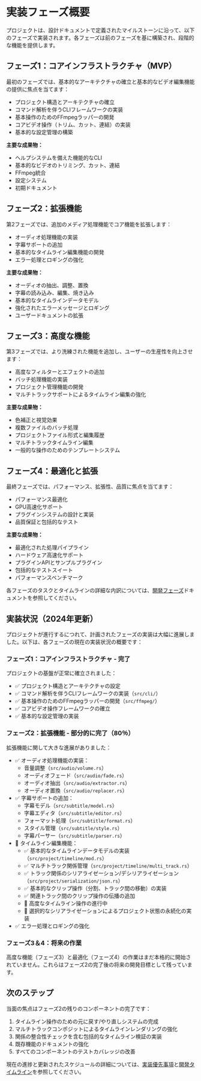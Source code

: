 # 実装フェーズ概要

プロジェクトは、設計ドキュメントで定義されたマイルストーンに沿って、以下のフェーズで実装されます。各フェーズは前のフェーズを基に構築され、段階的な機能を提供します。

## フェーズ1：コアインフラストラクチャ（MVP）

最初のフェーズでは、基本的なアーキテクチャの確立と基本的なビデオ編集機能の提供に焦点を当てます：

- プロジェクト構造とアーキテクチャの確立
- コマンド解析を伴うCLIフレームワークの実装
- 基本操作のためのFFmpegラッパーの開発
- コアビデオ操作（トリム、カット、連結）の実装
- 基本的な設定管理の構築

**主要な成果物：**
- ヘルプシステムを備えた機能的なCLI
- 基本的なビデオのトリミング、カット、連結
- FFmpeg統合
- 設定システム
- 初期ドキュメント

## フェーズ2：拡張機能

第2フェーズでは、追加のメディア処理機能でコア機能を拡張します：

- オーディオ処理機能の実装
- 字幕サポートの追加
- 基本的なタイムライン編集機能の開発
- エラー処理とロギングの強化

**主要な成果物：**
- オーディオの抽出、調整、置換
- 字幕の読み込み、編集、焼き込み
- 基本的なタイムラインデータモデル
- 強化されたエラーメッセージとロギング
- ユーザードキュメントの拡張

## フェーズ3：高度な機能

第3フェーズでは、より洗練された機能を追加し、ユーザーの生産性を向上させます：

- 高度なフィルターとエフェクトの追加
- バッチ処理機能の実装
- プロジェクト管理機能の開発
- マルチトラックサポートによるタイムライン編集の強化

**主要な成果物：**
- 色補正と視覚効果
- 複数ファイルのバッチ処理
- プロジェクトファイル形式と編集履歴
- マルチトラックタイムライン編集
- 一般的な操作のためのテンプレートシステム

## フェーズ4：最適化と拡張

最終フェーズでは、パフォーマンス、拡張性、品質に焦点を当てます：

- パフォーマンス最適化
- GPU高速化サポート
- プラグインシステムの設計と実装
- 品質保証と包括的なテスト

**主要な成果物：**
- 最適化された処理パイプライン
- ハードウェア高速化サポート
- プラグインAPIとサンプルプラグイン
- 包括的なテストスイート
- パフォーマンスベンチマーク

各フェーズのタスクとタイムラインの詳細な内訳については、[開発フェーズ](../開発フェーズ/)ドキュメントを参照してください。

## 実装状況（2024年更新）

プロジェクトが進行するにつれて、計画されたフェーズの実装は大幅に進展しました。以下は、各フェーズの現在の実装状況の概要です：

### フェーズ1：コアインフラストラクチャ - 完了

プロジェクトの基盤が正常に確立されました：

- ✅ プロジェクト構造とアーキテクチャの設定
- ✅ コマンド解析を伴うCLIフレームワークの実装（`src/cli/`）
- ✅ 基本操作のためのFFmpegラッパーの開発（`src/ffmpeg/`）
- ✅ コアビデオ操作フレームワークの確立
- ✅ 基本的な設定管理の実装

### フェーズ2：拡張機能 - 部分的に完了（80％）

拡張機能に関して大きな進展がありました：

- ✅ オーディオ処理機能の実装：
  - 音量調整（`src/audio/volume.rs`）
  - オーディオフェード（`src/audio/fade.rs`）
  - オーディオ抽出（`src/audio/extractor.rs`）
  - オーディオ置換（`src/audio/replacer.rs`）
- ✅ 字幕サポートの追加：
  - 字幕モデル（`src/subtitle/model.rs`）
  - 字幕エディタ（`src/subtitle/editor.rs`）
  - フォーマット処理（`src/subtitle/format.rs`）
  - スタイル管理（`src/subtitle/style.rs`）
  - 字幕パーサー（`src/subtitle/parser.rs`）
- 🔄 タイムライン編集機能：
  - ✅ 基本的なタイムラインデータモデルの実装（`src/project/timeline/mod.rs`）
  - ✅ マルチトラック関係管理（`src/project/timeline/multi_track.rs`）
  - ✅ トラック関係のシリアライゼーション/デシリアライゼーション（`src/project/serialization/json.rs`）
  - ✅ 基本的なクリップ操作（分割、トラック間の移動）の実装
  - ✅ 関連トラック間のクリップ操作の伝播の追加
  - 🔄 高度なタイムライン操作の進行中
  - 🔄 選択的なシリアライゼーションによるプロジェクト状態の永続化の実装
- ✅ エラー処理とロギングの強化

### フェーズ3＆4：将来の作業

高度な機能（フェーズ3）と最適化（フェーズ4）の作業はまだ本格的に開始されていません。これらはフェーズ2の完了後の将来の開発目標として残っています。

## 次のステップ

当面の焦点はフェーズ2の残りのコンポーネントの完了です：

1. タイムライン操作のための元に戻す/やり直しシステムの完成
2. マルチトラックコンポジットによるタイムラインレンダリングの強化
3. 関係の整合性チェックを含む包括的なタイムライン検証の実装
4. 既存機能のドキュメントの強化
5. すべてのコンポーネントのテストカバレッジの改善

現在の進捗と更新されたスケジュールの詳細については、[実装優先事項](05_優先事項.md)と[開発タイムライン](04_タイムライン.md)を参照してください。 